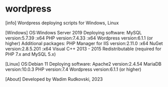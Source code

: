 # wordpress
[info]
Wordpress deploying scripts for Windows, Linux

[Windows]
OS:Windows Server 2019
Deploying software:
  MySQL       version:5.7.39 :x64
  PHP         version:7.4.33 :x64
  Wordpress   version:6.1.1 (or higher)
Additional packages:
  PHP Manager for IIS version:2.11.0 :x64
  NuGet version:2.8.5.201 :x64
  Visual C++ 2013 - 2015 Redistributable (required for PHP 7.x and MySQL 5.x)
  
[Linux]
OS:Debian 11
Deploying software:
  Apache2     version:2.4.54
  MariaDB     version:10.0.3
  PHP         version:7.4
  Wordpress   version:6.1.1 (or higher) 

[About]
Developed by
Wadim Rudkovski, 2023
